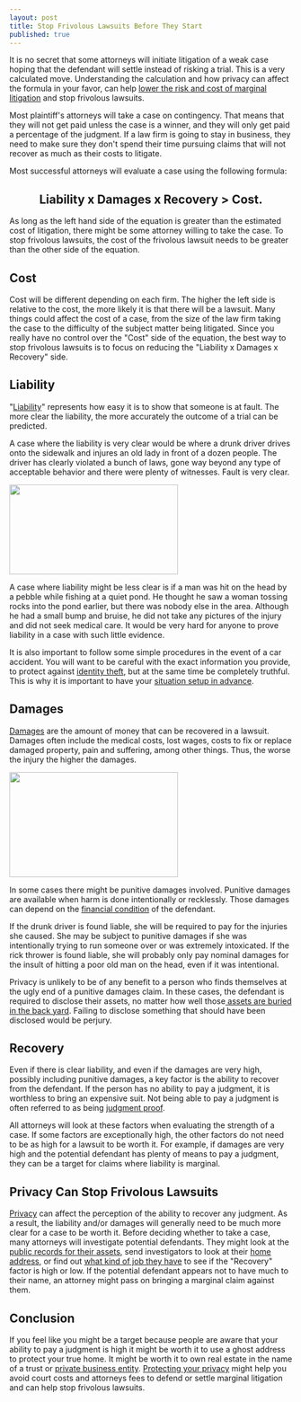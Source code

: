 ```yaml
---
layout: post
title: Stop Frivolous Lawsuits Before They Start
published: true
---
```

<p>It is no secret that some attorneys will initiate litigation of a weak case hoping that the defendant will settle instead of risking a trial. This is a very calculated move. Understanding the calculation and how privacy can affect the formula in your favor, can help <a href="http://www.howtovanish.com/2011/11/stop-frivolous-lawsuits-before-they-start" target="_blank">lower the risk and cost of marginal litigation</a> and stop frivolous lawsuits.</p>
<p>Most plaintiff's attorneys will take a case on contingency. That means that they will not get paid unless the case is a winner, and they will only get paid a percentage of the judgment. If a law firm is going to stay in business, they need to make sure they don't spend their time pursuing claims that will not recover as much as their costs to litigate.</p>
<p>Most successful attorneys will evaluate a case using the following formula:</p>
<h2 style="text-align: center;">Liability x Damages x Recovery &gt; Cost.</h2>
<p>As long as the left hand side of the equation is greater than the estimated cost of litigation, there might be some attorney willing to take the case. To stop frivolous lawsuits, the cost of the frivolous lawsuit needs to be greater than the other side of the equation.</p>
<h2>Cost</h2>
<p>Cost will be different depending on each firm. The higher the left side is relative to the cost, the more likely it is that there will be a lawsuit. Many things could affect the cost of a case, from the size of the law firm taking the case to the difficulty of the subject matter being litigated. Since you really have no control over the "Cost" side of the equation, the best way to stop frivolous lawsuits is to focus on reducing the "Liability x Damages x Recovery" side.</p>
<h2>Liability</h2>
<p>"<a href="http://www.lectlaw.com/def/l031.htm" target="_blank">Liability</a>" represents how easy it is to show that someone is at fault. The more clear the liability, the more accurately the outcome of a trial can be predicted.</p>
<p>A case where the liability is very clear would be where a drunk driver drives onto the sidewalk and injures an old lady in front of a dozen people. The driver has clearly violated a bunch of laws, gone way beyond any type of acceptable behavior and there were plenty of witnesses. Fault is very clear.</p>
<p><a href="http://www.howtovanish.com/wp-content/uploads/2011/11/sleazy.jpg"><img class="aligncenter size-medium wp-image-3209" title="sleazy" src="{{ site.baseurl }}/images/sleazy-300x160.jpg" alt="" width="300" height="160" /></a></p>
<p>A case where liability might be less clear is if a man was hit on the head by a pebble while fishing at a quiet pond. He thought he saw a woman tossing rocks into the pond earlier, but there was nobody else in the area. Although he had a small bump and bruise, he did not take any pictures of the injury and did not seek medical care. It would be very hard for anyone to prove liability in a case with such little evidence.</p>
<p>It is also important to follow some simple procedures in the event of a car accident. You will want to be careful with the exact information you provide, to protect against <a title="identity theft" href="http://www.howtovanish.com/2012/05/eight-privacy-tips-to-prevent-identity-theft/" target="_blank">identity theft</a>, but at the same time be completely truthful. This is why it is important to have your <a title="new mexico llc" href="http://www.howtovanish.com/2010/11/new-mexico-llcs-effective-asset-protection/" target="_blank">situation setup in advance</a>.</p>
<h2>Damages</h2>
<p><a href="http://www.law.cornell.edu/wex/damages" target="_blank">Damages</a> are the amount of money that can be recovered in a lawsuit. Damages often include the medical costs, lost wages, costs to fix or replace damaged property, pain and suffering, among other things. Thus, the worse the injury the higher the damages.</p>
<p><a href="http://www.howtovanish.com/wp-content/uploads/2011/11/Bandages.png"><img class="aligncenter size-medium wp-image-3208" title="Bandages" src="{{ site.baseurl }}/images/Bandages-300x187.png" alt="" width="300" height="187" /></a></p>
<p>In some cases there might be punitive damages involved. Punitive damages are available when harm is done intentionally or recklessly. Those damages can depend on the <a href="http://www.howtovanish.com/2010/11/new-mexico-llcs-effective-asset-protection/" target="_blank">financial condition</a> of the defendant.</p>
<p>If the drunk driver is found liable, she will be required to pay for the injuries she caused. She may be subject to punitive damages if she was intentionally trying to run someone over or was extremely intoxicated. If the rick thrower is found liable, she will probably only pay nominal damages for the insult of hitting a poor old man on the head, even if it was intentional.</p>
<p>Privacy is unlikely to be of any benefit to a person who finds themselves at the ugly end of a punitive damages claim. In these cases, the defendant is required to disclose their assets, no matter how well those<a href="http://www.howtovanish.com/2011/01/3-ways-to-hide-valuables-at-home/" target="_blank"> assets are buried in the back yard</a>. Failing to disclose something that should have been disclosed would be perjury.</p>
<h2>Recovery</h2>
<p>Even if there is clear liability, and even if the damages are very high, possibly including punitive damages, a key factor is the ability to recover from the defendant. If the person has no ability to pay a judgment, it is worthless to bring an expensive suit. Not being able to pay a judgment is often referred to as being <a href="http://en.wikipedia.org/wiki/Judgment_proof" target="_blank">judgment proof</a>.</p>
<p>All attorneys will look at these factors when evaluating the strength of a case. If some factors are exceptionally high, the other factors do not need to be as high for a lawsuit to be worth it. For example, if damages are very high and the potential defendant has plenty of means to pay a judgment, they can be a target for claims where liability is marginal.</p>
<h2>Privacy Can Stop Frivolous Lawsuits</h2>
<p><a href="http://www.howtovanish.com/products/how-to-vanish-book/" target="_blank">Privacy</a> can affect the perception of the ability to recover any judgment. As a result, the liability and/or damages will generally need to be much more clear for a case to be worth it. Before deciding whether to take a case, many attorneys will investigate potential defendants. They might look at the <a href="http://www.howtovanish.com/2011/03/keep-your-assets-hidden-in-plain-sight/" target="_blank">public records for their assets</a>, send investigators to look at their <a href="http://www.howtovanish.com/2010/04/keep-address-private/" target="_blank">home address</a>, or find out <a href="http://www.howtovanish.com/products/secrets-of-independent-contractors/" target="_blank">what kind of job they have</a> to see if the "Recovery" factor is high or low. If the potential defendant appears not to have much to their name, an attorney might pass on bringing a marginal claim against them.</p>
<h2>Conclusion</h2>
<p>If you feel like you might be a target because people are aware that your ability to pay a judgment is high it might be worth it to use a ghost address to protect your true home. It might be worth it to own real estate in the name of a trust or <a href="http://www.howtovanish.com/2010/09/why-an-asset-protection-attorney-loves-new-mexico-llc-registration/" target="_blank">private business entity</a>. <a href="http://www.howtovanish.com/products/how-to-vanish-book/" target="_blank">Protecting your privacy</a> might help you avoid court costs and attorneys fees to defend or settle marginal litigation and can help stop frivolous lawsuits.</p>
